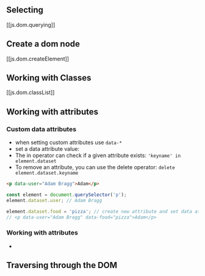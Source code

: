 
## Selecting

[[js.dom.querying]]

## Create a dom node

[[js.dom.createElement]]

## Working with Classes

[[js.dom.classList]]

## Working with attributes

### Custom data attributes

- when setting custom attributes use `data-*`
- set a data attribute value:
- The in operator can check if a given attribute exists: `'keyname' in element.dataset`
- To remove an attribute, you can use the delete operator: `delete element.dataset.keyname`

```html
<p data-user="Adam Bragg">Adam</p>
```

```js
const element = document.querySelector('p');
element.dataset.user; // Adam Bragg
```

```js
element.dataset.food = 'pizza'; // create new attribute and set data attribute
// <p data-user="Adam Bragg" data-food="pizza">Adam</p>
```

### Working with attributes

-

## Traversing through the DOM
